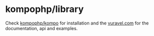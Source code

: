 # kompophp/library

Check <a href="https://github.com/kompophp/kompo" target="_blank">kompophp/kompo</a> for installation and the <a href="https://vuravel.com" target="_blank">vuravel.com</a> for the documentation, api and examples.
